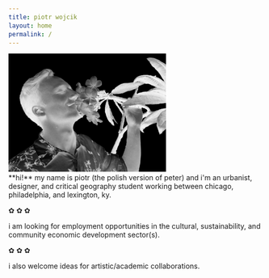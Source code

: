 ```yaml
---
title: piotr wojcik
layout: home
permalink: /
---
```

<!-- <img src="/bridge.JPG" width="256"> -->
<!-- <img src="/headshot-negative.jpg" width="196"> -->
<img src="/flora-neg.jpg" width="312">
<br/>
**hi!** my name is piotr (the polish version of peter) and i'm an urbanist, designer, and critical geography student working between chicago, philadelphia, and lexington, ky.

✿ ✿ ✿

i am looking for employment opportunities in the cultural, sustainability, and community economic development sector(s).

✿ ✿ ✿

i also welcome ideas for artistic/academic collaborations.
